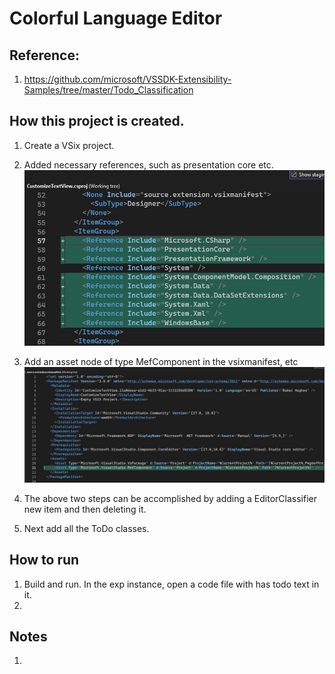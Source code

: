 # Colorful Language Editor

## Reference: 
1. https://github.com/microsoft/VSSDK-Extensibility-Samples/tree/master/Todo_Classification

## How this project is created. 
1. Create a VSix project.

2. Added necessary references, such as presentation core etc.
![Additions to Cs Proj file](images/50_50AdditionsToCsProjFile.jpg)

3. Add an asset node of type MefComponent in the vsixmanifest, etc
![Additions to .vsixmanifest file](images/51_50AdditionsToVSixManifest.jpg)

4. The above two steps can be accomplished by adding a EditorClassifier new item and then deleting it.

5. Next add all the ToDo classes.

## How to run
1. Build and run. In the exp instance, open a code file with has todo text in it. 
2. 

## Notes
1. 


